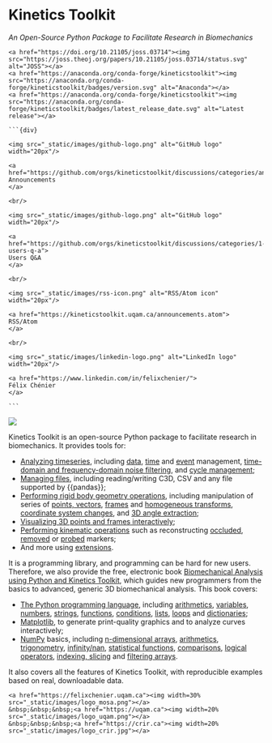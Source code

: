 # Kinetics Toolkit

*An Open-Source Python Package to Facilitate Research in Biomechanics*

```{div}
<a href="https://doi.org/10.21105/joss.03714"><img src="https://joss.theoj.org/papers/10.21105/joss.03714/status.svg" alt="JOSS"></a>
<a href="https://anaconda.org/conda-forge/kineticstoolkit"><img src="https://anaconda.org/conda-forge/kineticstoolkit/badges/version.svg" alt="Anaconda"></a>
<a href="https://anaconda.org/conda-forge/kineticstoolkit"><img src="https://anaconda.org/conda-forge/kineticstoolkit/badges/latest_release_date.svg" alt="Latest release"></a>
```


````{margin}
```{div}

<img src="_static/images/github-logo.png" alt="GitHub logo" width="20px"/>

<a href="https://github.com/orgs/kineticstoolkit/discussions/categories/announcements">
Announcements
</a>

<br/>

<img src="_static/images/github-logo.png" alt="GitHub logo" width="20px"/>

<a href="https://github.com/orgs/kineticstoolkit/discussions/categories/1-users-q-a">
Users Q&A
</a>

<br/>

<img src="_static/images/rss-icon.png" alt="RSS/Atom icon" width="20px"/>

<a href="https://kineticstoolkit.uqam.ca/announcements.atom">
RSS/Atom
</a>

<br/>

<img src="_static/images/linkedin-logo.png" alt="LinkedIn logo" width="20px"/>

<a href="https://www.linkedin.com/in/felixchenier/">
Félix Chénier
</a>

```
````


![](_static/images/frontpage.gif)


Kinetics Toolkit is an open-source Python package to facilitate research in biomechanics. It provides tools for:
- [Analyzing timeseries](timeseries.md), including [data](timeseries_data_management.md), [time](timeseries_time_management.md) and [event](timeseries_event_management.md) management, [time-domain and frequency-domain noise filtering](filters.md), and [cycle management](cycles.md);
- [Managing files](files.md), including reading/writing C3D, CSV and any file supported by {{pandas}};
- [Performing rigid body geometry operations](geometry.md), including manipulation of series of [points, vectors](geometry_points_vectors.md), [frames](geometry_frames.md) and [homogeneous transforms](geometry_transform_moving_coordinates.md), [coordinate system changes](geometry_transform_changing_coordinate_system.md), and [3D angle extraction](geometry_angles.md);
- [Visualizing 3D points and frames interactively](player.md);
- [Performing kinematic operations](kinematics.md) such as reconstructing [occluded](kinematics_reconstructing_occluded_markers.md), [removed](kinematics_reconstructing_removed_markers.md) or [probed](kinematics_reconstructing_probed_points.md) markers;
- And more using [extensions](extensions.md).

It is a programming library, and programming can be hard for new users. Therefore, we also provide the free, electronic book [Biomechanical Analysis using Python and Kinetics Toolkit](getting_started_intro.md), which guides new programmers from the basics to advanced, generic 3D biomechanical analysis. This book covers:
- [The Python programming language](python_intro.md), including [arithmetics](python_arithmetics.md), [variables](python_variables.md), [numbers](python_numbers.md), [strings](python_strings.md), [functions](python_functions.md), [conditions](python_conditions.md), [lists](python_lists.md), [loops](python_looping.md) and [dictionaries](python_dicts.md);
- [Matplotlib](matplotlib.md), to generate print-quality graphics and to analyze curves interactively;
- [NumPy](numpy.md) basics, including [n-dimensional arrays](numpy_ndarray.md), [arithmetics](numpy_arithmetics.md), [trigonometry](numpy_trigonometry.md), [infinity/nan](numpy_inf_nan.md), [statistical functions](numpy_statistics.md), [comparisons](numpy_comparisons.md), [logical operators](numpy_logical_operators.md), [indexing, slicing](numpy_indexing_slicing_1d.md) and [filtering arrays](numpy_filtering_nd.md).

It also covers all the features of Kinetics Toolkit, with reproducible examples based on real, downloadable data.





```{div} style="align:center;"
<a href="https://felixchenier.uqam.ca"><img width=30% src="_static/images/logo_mosa.png"></a>
&nbsp;&nbsp;&nbsp;<a href="https://uqam.ca"><img width=20% src="_static/images/logo_uqam.png"></a>
&nbsp;&nbsp;&nbsp;<a href="https://crir.ca"><img width=20% src="_static/images/logo_crir.jpg"></a>
```
